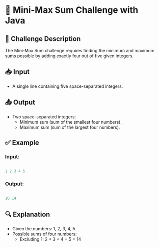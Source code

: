 # 📌 Mini-Max Sum Challenge with Java

## 📝 Challenge Description

The Mini-Max Sum challenge requires finding the minimum and maximum sums possible by adding exactly four out of five given integers.

## 📥 Input

* A single line containing five space-separated integers.

## 📤 Output

- Two space-separated integers:
  * Minimum sum (sum of the smallest four numbers).
  * Maximum sum (sum of the largest four numbers).

## ✅ Example

### Input:
``` java

1 2 3 4 5

```
### Output:
``` java

10 14

```
## 🔍 Explanation
- Given the numbers: 1, 2, 3, 4, 5
- Possible sums of four numbers:
  * Excluding 1: 2 + 3 + 4 + 5 = 14
